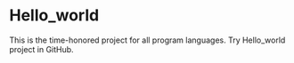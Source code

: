 # Hello_world
This is the time-honored project for all program languages.
Try Hello_world project in GitHub.
